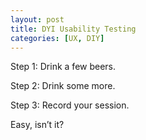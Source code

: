 ```yaml
---
layout: post
title: DYI Usability Testing
categories: [UX, DIY]
---
```


Step 1: Drink a few beers.

Step 2: Drink some more.

Step 3: Record your session.

Easy, isn’t it?
